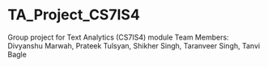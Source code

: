 # TA_Project_CS7IS4
 Group project for Text Analytics (CS7IS4) module 
 Team Members: Divyanshu Marwah, Prateek Tulsyan, Shikher Singh, Taranveer Singh, Tanvi Bagle
